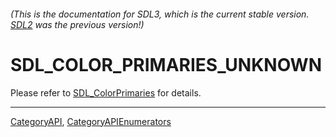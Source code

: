 ###### (This is the documentation for SDL3, which is the current stable version. [SDL2](https://wiki.libsdl.org/SDL2/) was the previous version!)
# SDL_COLOR_PRIMARIES_UNKNOWN

Please refer to [SDL_ColorPrimaries](SDL_ColorPrimaries) for details.

----
[CategoryAPI](CategoryAPI), [CategoryAPIEnumerators](CategoryAPIEnumerators)

